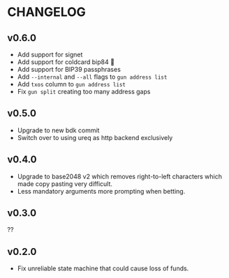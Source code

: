 # CHANGELOG

## v0.6.0

- Add support for signet
- Add support for coldcard bip84 🎉
- Add support for BIP39 passphrases
- Add `--internal` and `--all` flags to `gun address list`
- Add `txos` column to `gun address list`
- Fix `gun split` creating too many address gaps

## v0.5.0

- Upgrade to new bdk commit
- Switch over to using ureq as http backend exclusively

## v0.4.0

- Upgrade to base2048 v2 which removes right-to-left characters which made copy pasting very difficult.
- Less mandatory arguments more prompting when betting.

## v0.3.0

??


## v0.2.0

- Fix unreliable state machine that could cause loss of funds.

